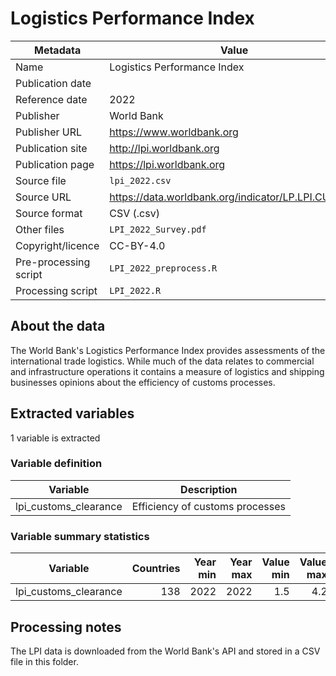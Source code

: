 # Logistics Performance Index

Metadata | Value
--- | ---
Name | Logistics Performance Index
Publication date | 
Reference date | 2022
Publisher | World Bank
Publisher URL | https://www.worldbank.org
Publication site | http://lpi.worldbank.org
Publication page | https://lpi.worldbank.org
Source file | `lpi_2022.csv`
Source URL | https://data.worldbank.org/indicator/LP.LPI.CUST.XQ
Source format | CSV (.csv)
Other files | `LPI_2022_Survey.pdf`
Copyright/licence | CC-BY-4.0
Pre-processing script | `LPI_2022_preprocess.R`
Processing script | `LPI_2022.R`

## About the data

The World Bank's Logistics Performance Index provides assessments of the
international trade logistics. While much of the data relates to commercial and
infrastructure operations it contains a measure of logistics and shipping
businesses opinions about the efficiency of customs processes.

## Extracted variables

1 variable is extracted

### Variable definition

Variable | Description
--- | ---
lpi_customs_clearance | Efficiency of customs processes

### Variable summary statistics

Variable | Countries | Year min | Year max | Value min | Value max
--- | ---: | ---: | ---: | ---: | ---:
lpi_customs_clearance | 138 | 2022 | 2022 | 1.5 | 4.2

## Processing notes

The LPI data is downloaded from the World Bank's API and stored in a CSV file
in this folder.